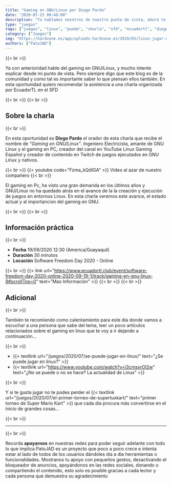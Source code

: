 ```yaml
---
title: "Gaming en GNU/Linux por Diego Pardo"
date: "2020-07-23 09:48:00"
description: "Ya hablamos nosotros de nuestro punto de vista, ahora te invitamos a la charla de Diego Pardo en el SFD"
type: "juegos"
tags: ["juegos", "linux", "puede", "charla", "sfd", "ecuadortl", "diego", "pardo"]
category: ["Juegos"]
img: "https://hardzone.es/app/uploads-hardzone.es/2018/03/linux-jugar-ordenador.jpg"
authors: ["PatoJAD"]
---
```


{{< br >}}

Ya con anterioridad hable del gaming en GNU/Linux, y mucho intente explicar desde mi punto de vista. Pero siempre digo que este blog es de la comunidad y como tal es importante saber lo que piensan ellos también. En esta oportunidad quiero recomendar la asistencia a una charla organizada por EcuadorTL en el SFD

{{< br >}}
{{< br >}}

## Sobre la charla

{{< br >}}

En esta oportunidad es **Diego Pardo** el orador de esta charla que recibe el nombre de *“Gaming en GNU/Linux”*. Ingeniero Electricista, amante de GNU Linux y el gaming en PC, creador del canal en YouTube Linux Gaming Español y creador de contenido en Twitch de juegos ejecutados en GNU Linux y nativos.

{{< br >}}
{{< youtube code="Fzma_kQdIGA" >}}
Video al azar de nuestro compañero
{{< br >}}

El gaming en Pc, ha visto una gran demanda en los últimos años y GNU/Linux no ha quedado atrás en el avance de la la creación y ejecución de juegos en entornos Linux. En esta charla veremos este avance, el estado actual y al importancion del gaming en GNU.

{{< br >}}
{{< br >}}

## Información práctica

{{< br >}}

* **Fecha** 19/09/2020 12:30 (America/Guayaquil)
* **Duración** 30 minutos
* **Locación** Software Freedom Day 2020 - Online

{{< br >}}
{{< link url="https://www.ecuadortl.club/event/software-freedom-day-2020-online-2020-09-19-1/track/gaming-en-gnu-linux-9#scrollTop=0" text="Mas Información" >}}
{{< br >}}
{{< br >}}

## Adicional

{{< br >}}

También te recomiendo como calentamiento para este dia donde vamos a escuchar a una persona que sabe del tema, leer un poco artículos relacionados sobre el gaming en linux que te voy a ir dejando a continuación...

{{< br >}}

* {{< textlink url="/juegos/2020/07/se-puede-jugar-en-linux/" text="¿Se puede jugar en linux?" >}}
* {{< textlink url="https://www.youtube.com/watch?v=i3cmsvrOI2w" text="¿No se puede o no se hace? La actualidad de Linux" >}}

{{< br >}}

Y si te gusta jugar no te podes perder el {{< textlink url="/juegos/2020/07/el-primer-torneo-de-supertuxkart/" text="primer torneo de Super Mario Kart" >}} que cada día procura más convertirse en el inicio de grandes cosas...

{{< br >}}

---

{{< br >}}

Recorda **apoyarnos** en nuestras redes para poder seguir adelante con todo lo que implica PatoJAD es un proyecto que poco a poco crece e intenta estar al lado de todos de los usuarios dándoles dia a dia herramientas o funcionalidades. Mostranos tu apoyo con pequeños gestos, desactivando el bloqueador de anuncios, apoyándonos en las redes sociales, donando o compartiendo el contenido, esto solo es posible gracias a cada lector y cada persona que demuestra su agradecimiento
